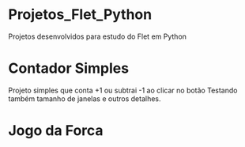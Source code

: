 # Projetos_Flet_Python

Projetos desenvolvidos para estudo do Flet em Python

# Contador Simples

Projeto simples que conta +1 ou subtrai -1 ao clicar no botão
Testando também tamanho de janelas e outros detalhes.

# Jogo da Forca
